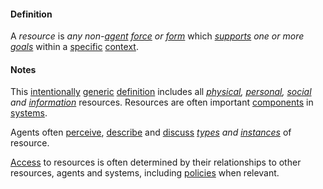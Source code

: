 #### Definition

A *resource* is *any non-[agent](https://github.com/gcassel/Modular-Organization-Terminology/blob/master/terms/agent.md) [force](https://github.com/gcassel/Modular-Organization-Terminology/blob/master/terms/force.md) or [form](https://github.com/gcassel/Modular-Organization-Terminology/blob/master/terms/form.md)* which *[supports](https://github.com/gcassel/Modular-Organization-Terminology/blob/master/terms/support.md) one or more [goals](https://github.com/gcassel/Modular-Organization-Terminology/blob/master/terms/goal.md)* within a [specific](https://github.com/gcassel/Modular-Organization-Terminology/blob/master/terms/specific.md) [context](https://github.com/gcassel/Modular-Organization-Terminology/blob/master/terms/context.md).

#### Notes

This [intentionally](https://github.com/gcassel/Modular-Organization-Terminology/blob/master/terms/intend.md) [generic](https://github.com/gcassel/Modular-Organization-Terminology/blob/master/terms/generic.md) [definition](https://github.com/gcassel/Modular-Organization-Terminology/blob/master/terms/define.md) includes all *[physical](https://github.com/gcassel/Modular-Organization-Terminology/blob/master/terms/physical.md), [personal](https://github.com/gcassel/Modular-Organization-Terminology/blob/master/terms/personal.md), [social](https://github.com/gcassel/Modular-Organization-Terminology/blob/master/terms/social.md) and [information](https://github.com/gcassel/Modular-Organization-Terminology/blob/master/terms/information.md)* resources.  Resources are often important [components](https://github.com/gcassel/Modular-Organization-Terminology/blob/master/terms/component.md) in [systems](https://github.com/gcassel/Modular-Organization-Terminology/blob/master/terms/system.md).

Agents often [perceive](https://github.com/gcassel/Modular-Organization-Terminology/blob/master/terms/perceive.md), [describe](https://github.com/gcassel/Modular-Organization-Terminology/blob/master/terms/describe.md) and [discuss](https://github.com/gcassel/Modular-Organization-Terminology/blob/master/terms/dialogue.md) *[types](https://github.com/gcassel/Modular-Organization-Terminology/blob/master/terms/type.md) and [instances](https://github.com/gcassel/Modular-Organization-Terminology/blob/master/terms/instance.md)* of resource.  

[Access](https://github.com/gcassel/Modular-Organization-Terminology/blob/master/terms/access.md) to resources is often determined by their relationships to other resources, agents and systems, including [policies](https://github.com/gcassel/Modular-Organization-Terminology/blob/master/terms/policy.md) when relevant.
